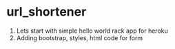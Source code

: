 # url_shortener

1. Lets start with simple hello world rack app for heroku
2. Adding bootstrap, styles, html code for form